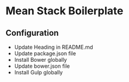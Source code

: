 # Mean Stack Boilerplate

## Configuration
- Update Heading in README.md
- Update package.json file
- Install Bower globally
- Update bower.json file
- Install Gulp globally